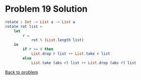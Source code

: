 # Problem 19 Solution

```elm 
rotate : Int -> List a -> List a
rotate rot list =
    let
        r =
            rot % (List.length list)
    in
        if r >= 0 then
            List.drop r list ++ List.take r list
        else
            List.take (abs r) list ++ List.drop (abs r) list
```

[Back to problem](problem_19.md)